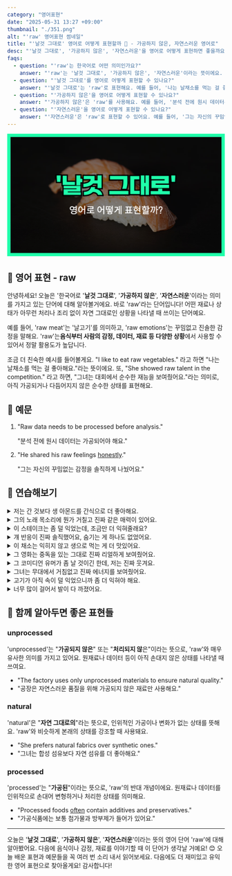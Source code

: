 ```yaml
---
category: "영어표현"
date: "2025-05-31 13:27 +09:00"
thumbnail: "./351.png"
alt: "'raw' 영어표현 썸네일"
title: "'날것 그대로' 영어로 어떻게 표현할까 🥩 - 가공하지 않은, 자연스러운 영어로"
desc: "'날것 그대로', '가공하지 않은', '자연스러운'을 영어로 어떻게 표현하면 좋을까요? '나는 날채소를 먹는 걸 좋아해요.', '그는 자신의 꾸밈없는 감정을 솔직하게 나눴어요.' 등을 영어로 표현하는 법을 배워봅시다. 다양한 예문을 통해서 연습하고 본인의 표현으로 만들어 보세요."
faqs:
  - question: "'raw'는 한국어로 어떤 의미인가요?"
    answer: "'raw'는 '날것 그대로', '가공하지 않은', '자연스러운'이라는 뜻이에요. 음식, 감정, 데이터 등 다양한 상황에서 자연 상태를 나타낼 때 사용해요."
  - question: "'날것 그대로'를 영어로 어떻게 표현할 수 있나요?"
    answer: "'날것 그대로'는 'raw'로 표현해요. 예를 들어, '나는 날채소를 먹는 걸 좋아해요.'는 'I like to eat raw vegetables.'라고 해요."
  - question: "'가공하지 않은'을 영어로 어떻게 표현할 수 있나요?"
    answer: "'가공하지 않은'은 'raw'를 사용해요. 예를 들어, '분석 전에 원시 데이터는 가공되어야 해요.'는 'Raw data needs to be processed before analysis.'라고 해요."
  - question: "'자연스러운'을 영어로 어떻게 표현할 수 있나요?"
    answer: "'자연스러운'은 'raw'로 표현할 수 있어요. 예를 들어, '그는 자신의 꾸밈없는 감정을 솔직하게 나눴어요.'는 'He shared his raw feelings honestly.'라고 해요."
---
```


!['날것 그대로' 영어표현 썸네일](./351.png)

## 🌟 영어 표현 - raw

안녕하세요! 오늘은 '한국어로 '**날것 그대로**', '**가공하지 않은**', '**자연스러운**'이라는 의미를 가지고 있는 단어에 대해 알아볼거에요. 바로 'raw'라는 단어입니다! 어떤 재료나 상태가 아무런 처리나 조리 없이 자연 그대로인 상황을 나타낼 때 쓰이는 단어예요.

예를 들어, 'raw meat'는 '날고기'를 의미하고, 'raw emotions'는 꾸밈없고 진솔한 감정을 말해요. 'raw'는**음식부터 사람의 감정, 데이터, 재료 등 다양한 상황**에서 사용할 수 있어서 정말 활용도가 높답니다.

조금 더 친숙한 예시를 들어볼게요. "I like to eat raw vegetables." 라고 하면 "나는 날채소를 먹는 걸 좋아해요."라는 뜻이에요. 또, "She showed raw talent in the competition." 라고 하면, "그녀는 대회에서 순수한 재능을 보여줬어요."라는 의미로, 아직 가공되거나 다듬어지지 않은 순수한 상태를 표현해요.

## 📖 예문

1. "Raw data needs to be processed before analysis."

   "분석 전에 원시 데이터는 가공되어야 해요."

2. "He shared his raw feelings [honestly](/blog/in-english/336.honestly/)."

   "그는 자신의 꾸밈없는 감정을 솔직하게 나눴어요."

## 💬 연습해보기

<details>
<summary>저는 간 것보다 생 아몬드를 간식으로 더 좋아해요.</summary>
<span>I <a href="/blog/in-english/191.prefer/">prefer</a> raw almonds over roasted ones for snacking.</span>
</details>

<details>
<summary>그의 노래 목소리에 뭔가 거칠고 진짜 같은 매력이 있어요.</summary>
<span><a href="/blog/뭔가-특별한-게-있어-영어표현/">There's something</a> raw about his singing voice that I love.</span>
</details>

<details>
<summary>이 스테이크는 좀 덜 익었는데, 조금만 더 익혀줄래요?</summary>
<span>This steak is a little too raw for me, can you cook it a bit more?</span>
</details>

<details>
<summary>걔 반응이 진짜 솔직했어요, 숨기는 게 하나도 없었어요.</summary>
<span>His reaction was pretty raw — he didn't hold back at all.</span>
</details>

<details>
<summary>이 채소는 익히지 않고 생으로 먹는 게 더 맛있어요.</summary>
<span>These veggies are better raw than cooked.</span>
</details>

<details>
<summary>그 영화는 중독을 있는 그대로 진짜 리얼하게 보여줬어요.</summary>
<span>The movie gave a raw portrayal of addiction.</span>
</details>

<details>
<summary>그 코미디언 유머가 좀 날 것이긴 한데, 저는 진짜 웃겨요.</summary>
<span>That comedian's humor is a little raw, but I think she's hilarious.</span>
</details>

<details>
<summary>그녀는 무대에서 거침없고 진짜 에너지를 보여줬어요.</summary>
<span>She brought a raw, unfiltered energy to the stage.</span>
</details>

<details>
<summary>고기가 아직 속이 덜 익었으니까 좀 더 익혀야 해요.</summary>
<span>The meat needs to be cooked longer; it's still raw in the middle.</span>
</details>

<details>
<summary>너무 많이 걸어서 발이 다 까졌어요.</summary>
<span>I walked so much my feet are raw now.</span>
</details>

## 🤝 함께 알아두면 좋은 표현들

### unprocessed

'unprocessed'는 "**가공되지 않은**" 또는 "**처리되지 않**은"이라는 뜻으로, 'raw'와 매우 유사한 의미를 가지고 있어요. 원재료나 데이터 등이 아직 손대지 않은 상태를 나타낼 때 쓰여요.

- "The factory uses only unprocessed materials to ensure natural quality."
- "공장은 자연스러운 품질을 위해 가공되지 않은 재료만 사용해요."

### natural

'natural'은 "**자연 그대로의**"라는 뜻으로, 인위적인 가공이나 변화가 없는 상태를 뜻해요. 'raw'와 비슷하게 본래의 상태를 강조할 때 사용돼요.

- "She prefers natural fabrics over synthetic ones."
- "그녀는 합성 섬유보다 자연 섬유를 더 좋아해요."

### processed

'processed'는 "**가공된**"이라는 뜻으로, 'raw'의 반대 개념이에요. 원재료나 데이터를 인위적으로 손대어 변형하거나 처리한 상태를 의미해요.

- "Processed foods [often](/blog/in-english/326.often/) contain additives and preservatives."
- "가공식품에는 보통 첨가물과 방부제가 들어가 있어요."

---

오늘은 '**날것 그대로**', '**가공하지 않은**', '**자연스러운**'이라는 뜻의 영어 단어 'raw'에 대해 알아봤어요. 다음에 음식이나 감정, 재료를 이야기할 때 이 단어가 생각날 거예요! 😊 오늘 배운 표현과 예문들을 꼭 여러 번 소리 내서 읽어보세요. 다음에도 더 재미있고 유익한 영어 표현으로 찾아올게요! 감사합니다!
